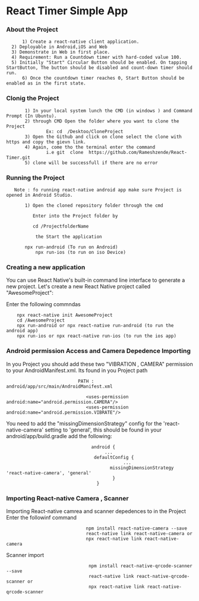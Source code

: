# React Timer Simple App


### About the Project
          


          1) Create a react-native client application. 
	  2) Deployable in Android,iOS and Web
	  3) Demonstrate in Web in first place.
	  4) Requirement: Run a Countdown timer with hard-coded value 100.
	  5) Initially "Start" Circular Button should be enabled. On tapping StartButton, The button should be disabled and count-down timer should run. 
          6) Once the countdown timer reaches 0, Start Button should be enabled as in the first state.
	  

### Clonig the Project
          
           1) In your local system lunch the CMD (in windows ) and Command Prompt (In Ubuntu). 
           2) through CMD Open the folder where you want to clone the Project 
                   Ex: cd  /Desktoo/CloneProject
           3) Open the Github and click on clone select the clone with https and copy the gievn link. 
           4) Again, come tho the terminal enter the command 
                   i.e git  clone  https://github.com/Rameshzende/React-Timer.git
           5) clone will be successfull if there are no error  

### Running the Project 
            
	   Note : fo running react-native android app make sure Project is opened in Android Studio. 
           
           1) Open the cloned repository folder through the cmd 
               
              Enter into the Project folder by 
                      
		      cd /ProjectfolderName
               
               the Start the application           
               
	       npx run-android (To run on Android)
               npx run-ios (to run on iso Device)

### Creating a new application

You can use React Native's built-in command line interface to generate a new project. Let's create a new React Native project called "AwesomeProject":

Enter the following commndas 
                     
        npx react-native init AwesomeProject
        cd /AwesomeProject 
        npx run-android or npx react-native run-android (to run the android app)
        npx run-ios or npx react-native run-ios (to run the ios app)

### Android permission Access and Camera Depedence Importing 

In you Project you should add these two  "VIBRATION , CAMERA"  permission to your AndroidManifest.xml. Its found in you Project path 
         
	                           PATH : android/app/src/main/AndroidManifest.xml 
                                   
                                  <uses-permission android:name="android.permission.CAMERA"/>
                                  <uses-permission android:name="android.permission.VIBRATE"/>



You need to add the "missingDimensionStrategy" config for the 'react-native-camera' setting to 'general', this should be found in your android/app/build.gradle add the following:


                                    android {
                                         ...
                                     defaultConfig {
                                                ...
                                           missingDimensionStrategy 'react-native-camera', 'general'
                                            }
                                      }
            

### Importing React-native Camera , Scanner 
    
Importing React-native camrea and scanner depedences to in the Project Enter the followinf command 

                                  npm install react-native-camera --save
                                  react-native link react-native-camera or 
                                  npx react-native link react-native-camera

Scanner import
                                  
                                   npm install react-native-qrcode-scanner --save
                                   react-native link react-native-qrcode-scanner or 
                                   npx react-native link react-native-qrcode-scanner


                  
